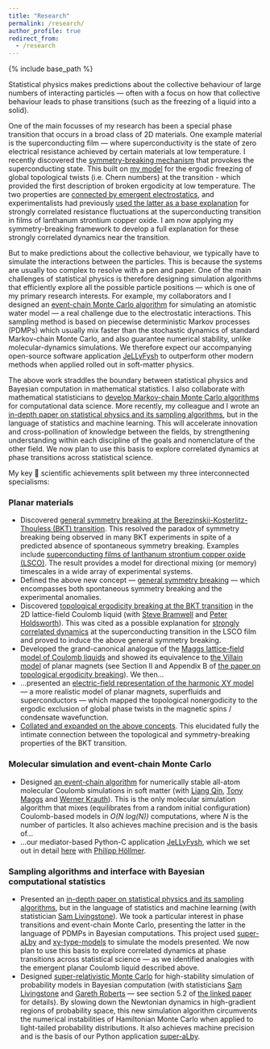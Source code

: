 ```yaml
---
title: "Research"
permalink: /research/
author_profile: true
redirect_from:
  - /research
---
```


{% include base_path %}

Statistical physics makes predictions about the collective behaviour of large numbers of interacting particles — often with a focus on how that collective behaviour leads to phase transitions (such as the freezing of a liquid into a solid).

One of the main focusses of my research has been a special phase transition that occurs in a broad class of 2D materials.  One example material is the superconducting film — where superconductivity is the state of zero electrical resistance achieved by certain materials at low temperature.  I recently discovered the [symmetry-breaking mechanism](https://doi.org/10.1103/PhysRevB.109.085405) that provokes the superconducting state.  This built on [my model](https://journals.aps.org/prb/abstract/10.1103/PhysRevB.91.155412) for the ergodic freezing of global topological twists (i.e. Chern numbers) at the transition - which provided the first description of broken ergodicity at low temperature.  The two properties are [connected by emergent electrostatics](https://doi.org/10.1088/1367-2630/add7fd), and experimentalists had previously [used the latter as a base explanation](https://journals.aps.org/prb/abstract/10.1103/PhysRevB.94.134503) for strongly correlated resistance fluctuations at the superconducting transition in films of lanthanum strontium copper oxide.  I am now applying my symmetry-breaking framework to develop a full explanation for these strongly correlated dynamics near the transition.

But to make predictions about the collective behaviour, we typically have to simulate the interactions between the particles.  This is because the systems are usually too complex to resolve with a pen and paper.  One of the main challenges of statistical physics is therefore designing simulation algorithms that efficiently explore all the possible particle positions — which is one of my primary research interests.  For example, my collaborators and I designed an [event-chain Monte Carlo algorithm](https://aip.scitation.org/doi/10.1063/1.5036638) for simulating an atomistic water model — a real challenge due to the electrostatic interactions.  This sampling method is based on piecewise deterministic Markov processes (PDMPs) which usually mix faster than the stochastic dynamics of standard Markov-chain Monte Carlo, and also guarantee numerical stability, unlike molecular-dynamics simulations.  We therefore expect our accompanying open-source software application [JeLLyFysh](https://github.com/jellyfysh/JeLLyFysh) to outperform other modern methods when applied rolled out in soft-matter physics.

The above work straddles the boundary between statistical physics and Bayesian computation in mathematical statistics.  I also collaborate with mathematical statisticians to [develop Markov-chain Monte Carlo algorithms](https://arxiv.org/abs/1706.02649) for computational data science.  More recently, my colleague and I wrote an [in-depth paper on statistical physics and its sampling algorithms](https://arxiv.org/abs/2208.04751), but in the language of statistics and machine learning.  This will accelerate innovation and cross-pollination of knowledge between the fields, by strengthening understanding within each discipline of the goals and nomenclature of the other field. We now plan to use this basis to explore correlated dynamics at phase transitions across statistical science.

<!---
My research focuses on the statistical physics of real and emergent Coulomb liquids, where I specialise in:
- Theory and simulation of emergent planar Coulomb liquids, such as magnets, superfluids and superconductors.
- Molecular simulation in soft-matter physics, with a focus on Coulomb liquids, high precision and numerical stability.
- Monte Carlo sampling algorithms in statistical physics and Bayesian computational statistics.
--->

My key 🔑 scientific achievements split between my three interconnected specialisms:

### Planar materials
- Discovered [general symmetry breaking at the Berezinskii-Kosterlitz-Thouless (BKT) transition](https://doi.org/10.1103/PhysRevB.109.085405).  This resolved the paradox of symmetry breaking being observed in many BKT experiments in spite of a predicted absence of spontaneous symmetry breaking.  Examples include [superconducting films of lanthanum strontium copper oxide (LSCO)](https://journals.aps.org/prb/abstract/10.1103/PhysRevB.94.134503).  The result provides a model for directional mixing (or memory) timescales in a wide array of experimental systems.
- Defined the above new concept — [general symmetry breaking](https://doi.org/10.1103/PhysRevB.109.085405) — which encompasses both spontaneous symmetry breaking and the experimental anomalies.
- Discovered [topological ergodicity breaking at the BKT transition](https://journals.aps.org/prb/abstract/10.1103/PhysRevB.91.155412) in the 2D lattice-field Coulomb liquid (with [Steve Bramwell](https://www.ucl.ac.uk/physics-astronomy/people/professor-steven-bramwell) and [Peter Holdsworth](http://www.ens-lyon.fr/en/research/honors-and-awards/peter-holdsworth-physicist-laboratoire-de-physique)).  This was cited as a possible explanation for [strongly correlated dynamics](https://journals.aps.org/prb/abstract/10.1103/PhysRevB.94.134503) at the superconducting transition in the LSCO film and proved to induce the above general symmetry breaking.
- Developed the grand-canonical analogue of the [Maggs lattice-field model of Coulomb liquids](https://doi.org/10.1103/PhysRevLett.88.196402) and showed its equivalence to [the Villain model](https://doi.org/10.1051/jphys:01975003606058100) of planar magnets (see Section II and Appendix B of [the paper on topological ergodicity breaking](https://journals.aps.org/prb/abstract/10.1103/PhysRevB.91.155412)).  We then...
- ...presented an [electric-field representation of the harmonic XY model](https://doi.org/10.1088/1361-648X/aa523f) — a more realistic model of planar magnets, superfluids and superconductors — which mapped the topological nonergodicity to the ergodic exclusion of global phase twists in the magnetic spins / condensate wavefunction.
- [Collated and expanded on the above concepts](https://arxiv.org/abs/2412.12186).  This elucidated fully the intimate connection between the topological and symmetry-breaking properties of the BKT transition.

### Molecular simulation and event-chain Monte Carlo
- Designed [an event-chain algorithm](https://doi.org/10.1063/1.5036638) for numerically stable all-atom molecular Coulomb simulations in soft matter (with [Liang Qin](https://scholar.google.com/citations?user=rGW6nKUAAAAJ), [Tony Maggs](https://turner.pct.espci.fr/~amaggs/index2.html) and [Werner Krauth](http://www.lps.ens.fr/~krauth/index.php/Main_Page)).  This is the only molecular simulation algorithm that mixes (equilibrates from a random initial configuration) Coulomb-based models in *O(N log(N))* computations, where *N* is the number of particles.  It also achieves machine precision and is the basis of...
- ...our mediator-based Python-C application [JeLLyFysh](https://github.com/jellyfysh/JeLLyFysh), which we set out in detail [here](https://doi.org/10.1016/j.cpc.2020.107168) with [Philipp Höllmer](https://scholar.google.com/citations?user=TzZkSGMAAAAJ&hl=fr&oi=sra).

### Sampling algorithms and interface with Bayesian computational statistics
- Presented an [in-depth paper on statistical physics and its sampling algorithms](https://arxiv.org/abs/2208.04751), but in the language of statistics and machine learning (with statistician [Sam Livingstone](https://www.ucl.ac.uk/statistics/department-information/staff/dr-samuel-livingstone)).  We took a particular interest in phase transitions and event-chain Monte Carlo, presenting the latter in the language of PDMPs in Bayesian computations.  This project used [super-aLby](https://github.com/michaelfaulkner/super-aLby) and [xy-type-models](https://github.com/michaelfaulkner/xy-type-models) to simulate the models presented.  We now plan to use this basis to explore correlated dynamics at phase transitions across statistical science — as we identified analogies with the emergent planar Coulomb liquid described above.
- Designed [super-relativistic Monte Carlo](https://doi.org/10.1093/biomet/asz013) for high-stability simulation of probability models in Bayesian computation (with statisticians [Sam Livingstone](https://www.ucl.ac.uk/statistics/department-information/staff/dr-samuel-livingstone) and [Gareth Roberts](https://warwick.ac.uk/fac/sci/statistics/staff/academic-research/roberts/) — see section 5.2 of [the linked paper](https://doi.org/10.1093/biomet/asz013) for details).  By slowing down the Newtonian dynamics in high-gradient regions of probability space, this new simulation algorithm circumvents the numerical instabilities of Hamiltonian Monte Carlo when applied to light-tailed probability distributions.  It also achieves machine precision and is the basis of our Python application [super-aLby](https://github.com/michaelfaulkner/super-aLby).
